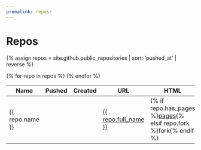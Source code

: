 ```yaml
---
premalink: repos/
---
```

Repos
=====
{% assign repos = site.github.public_repositories | sort: 'pushed_at' | reverse %}
<table>
<thead><tr><th>Name</th><th>Pushed</th><th>Created</th><th>URL</th><th>HTML</th></tr></thead><tbody>{% for repo in repos %}
<tr><td><span title='{{ repo.description }}'>{{ repo.name }}</span></td><td><time datetime='{{ repo.pushed_at | date_to_rfc822 }}'></time></td><td><time datetime='{{ repo.created_at | date_to_rfc822 }}'></time></td><td><a href="{{ repo.html_url }}">{{ repo.full_name }}</a></td><td>{% if repo.has_pages %}<a href="https://{{ repo.owner.login }}.github.io/{{ repo.name }}">pages</a>{% elsif repo.fork %}fork{% endif %}</td></tr>
{% endfor %}</tbody>
</table>